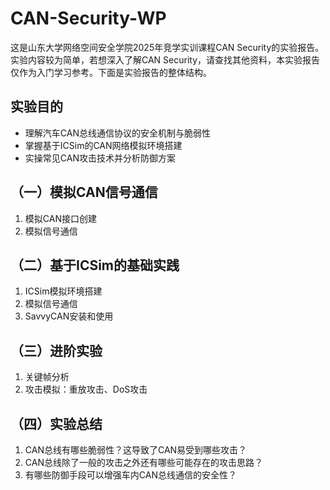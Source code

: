 #  CAN-Security-WP

这是山东大学网络空间安全学院2025年竞学实训课程CAN Security的实验报告。实验内容较为简单，若想深入了解CAN Security，请查找其他资料，本实验报告仅作为入门学习参考。下面是实验报告的整体结构。
## 实验目的

- 理解汽车CAN总线通信协议的安全机制与脆弱性
- 掌握基于ICSim的CAN网络模拟环境搭建
- 实操常见CAN攻击技术并分析防御方案

## （一）模拟CAN信号通信
1. 模拟CAN接口创建
2. 模拟信号通信

## （二）基于ICSim的基础实践
1. ICSim模拟环境搭建
2. 模拟信号通信
3. SavvyCAN安装和使用

## （三）进阶实验
1. 关键帧分析
2. 攻击模拟：重放攻击、DoS攻击

## （四）实验总结
1. CAN总线有哪些脆弱性？这导致了CAN易受到哪些攻击？
2. CAN总线除了一般的攻击之外还有哪些可能存在的攻击思路？
3. 有哪些防御手段可以增强车内CAN总线通信的安全性？
